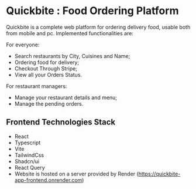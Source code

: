 # Quickbite : Food Ordering Platform

Quickbite is a complete web platform for ordering delivery food, usable both from mobile and pc.
Implemented functionalities are:

For everyone:
- Search restaurants by City, Cuisines and Name;
- Ordering food for delivery;
- Checkout Through Stripe;
- View all your Orders Status.

For restaurant managers:
- Manage your restaurant details and menu;
- Manage the pending orders.

## Frontend Technologies Stack
- React
- Typescript
- Vite
- TailwindCss
- Shadcn/ui
- React Query
- Website is hosted on a server provided by Render (https://quickbite-app-frontend.onrender.com)

